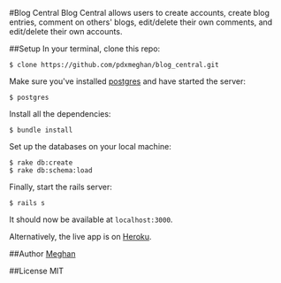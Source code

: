 #Blog Central
Blog Central allows users to create accounts, create blog entries, comment on others' blogs, edit/delete their own comments, and edit/delete their own accounts.

##Setup
In your terminal, clone this repo:

```console
$ clone https://github.com/pdxmeghan/blog_central.git
```

Make sure you've installed [postgres](http://www.postgresql.org/download/) and have started the server:

```console
$ postgres
```

Install all the dependencies:

```console
$ bundle install
```

Set up the databases on your local machine:

```console
$ rake db:create
$ rake db:schema:load
```

Finally, start the rails server:

```console
$ rails s
```
It should now be available at `localhost:3000`.

Alternatively, the live app is on [Heroku](http://blog-central.herokuapp.com/).

##Author
[Meghan](https://github.com/pdxmeghan)

##License
MIT
